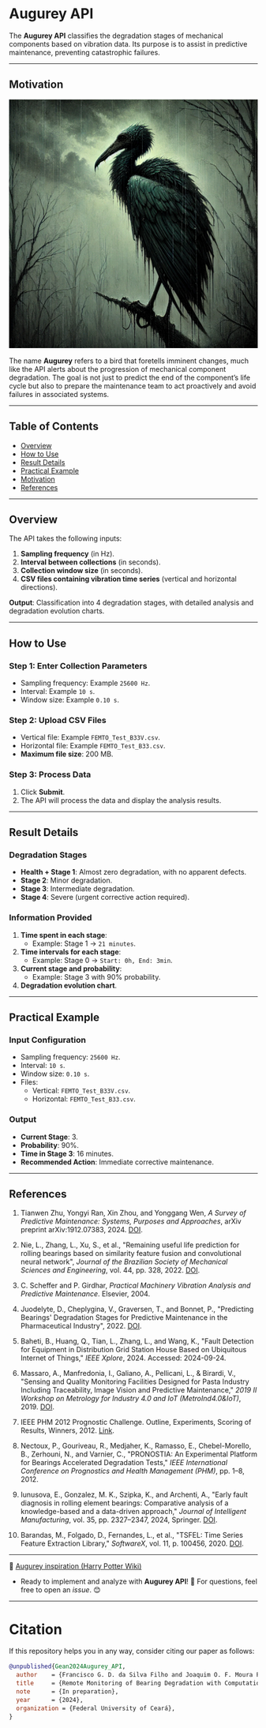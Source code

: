 # Augurey API 

<p align="justify">
  
The **Augurey API** classifies the degradation stages of mechanical components based on vibration data. Its purpose is to assist in predictive maintenance, preventing catastrophic failures.
</p>

---

## Motivation
![Augurey](images/image.png)

<p align="justify">
  
The name **Augurey** refers to a bird that foretells imminent changes, much like the API alerts about the progression of mechanical component degradation. The goal is not just to predict the end of the component’s life cycle but also to prepare the maintenance team to act proactively and avoid failures in associated systems.
</p>

---

## Table of Contents  
- [Overview](#overview)  
- [How to Use](#how-to-use)  
- [Result Details](#result-details)  
- [Practical Example](#practical-example)  
- [Motivation](#motivation)  
- [References](#references)  

---

## Overview  
The API takes the following inputs:  
1. **Sampling frequency** (in Hz).  
2. **Interval between collections** (in seconds).  
3. **Collection window size** (in seconds).  
4. **CSV files containing vibration time series** (vertical and horizontal directions).  

**Output**: Classification into 4 degradation stages, with detailed analysis and degradation evolution charts.

---

## How to Use

### Step 1: Enter Collection Parameters
- Sampling frequency: Example `25600 Hz`.  
- Interval: Example `10 s`.  
- Window size: Example `0.10 s`.

### Step 2: Upload CSV Files
- Vertical file: Example `FEMTO_Test_B33V.csv`.  
- Horizontal file: Example `FEMTO_Test_B33.csv`.  
- **Maximum file size**: 200 MB.  

### Step 3: Process Data
1. Click **Submit**.  
2. The API will process the data and display the analysis results.

---

## Result Details

### Degradation Stages
- **Health + Stage 1**: Almost zero degradation, with no apparent defects.  
- **Stage 2**: Minor degradation.  
- **Stage 3**: Intermediate degradation.  
- **Stage 4**: Severe (urgent corrective action required).  

### Information Provided
1. **Time spent in each stage**:
   - Example: Stage 1 -> `21 minutes`.  
2. **Time intervals for each stage**:
   - Example: Stage 0 -> `Start: 0h, End: 3min`.  
3. **Current stage and probability**:
   - Example: Stage 3 with 90% probability.  
4. **Degradation evolution chart**.  

---

## Practical Example

### Input Configuration
- Sampling frequency: `25600 Hz`.  
- Interval: `10 s`.  
- Window size: `0.10 s`.  
- Files:
  - Vertical: `FEMTO_Test_B33V.csv`.  
  - Horizontal: `FEMTO_Test_B33.csv`.  

### Output
- **Current Stage**: 3.  
- **Probability**: 90%.  
- **Time in Stage 3**: 16 minutes.  
- **Recommended Action**: Immediate corrective maintenance.

---

## References
1. Tianwen Zhu, Yongyi Ran, Xin Zhou, and Yonggang Wen, *A Survey of Predictive Maintenance: Systems, Purposes and Approaches*, arXiv preprint arXiv:1912.07383, 2024. [DOI](https://doi.org/10.48550/arXiv.1912.07383).

2. Nie, L., Zhang, L., Xu, S., et al., "Remaining useful life prediction for rolling bearings based on similarity feature fusion and convolutional neural network", *Journal of the Brazilian Society of Mechanical Sciences and Engineering*, vol. 44, pp. 328, 2022. [DOI](https://doi.org/10.1007/s40430-022-03638-0).

3. C. Scheffer and P. Girdhar, *Practical Machinery Vibration Analysis and Predictive Maintenance*. Elsevier, 2004.

4. Juodelyte, D., Cheplygina, V., Graversen, T., and Bonnet, P., "Predicting Bearings' Degradation Stages for Predictive Maintenance in the Pharmaceutical Industry", 2022. [DOI](https://doi.org/10.48550/arXiv.2203.03259).

5. Baheti, B., Huang, Q., Tian, L., Zhang, L., and Wang, K., "Fault Detection for Equipment in Distribution Grid Station House Based on Ubiquitous Internet of Things," *IEEE Xplore*, 2024. Accessed: 2024-09-24.

6. Massaro, A., Manfredonia, I., Galiano, A., Pellicani, L., & Birardi, V., "Sensing and Quality Monitoring Facilities Designed for Pasta Industry Including Traceability, Image Vision and Predictive Maintenance," *2019 II Workshop on Metrology for Industry 4.0 and IoT (MetroInd4.0&IoT)*, 2019. [DOI](https://doi.org/10.1109/metroi4.2019.8792912).

7. IEEE PHM 2012 Prognostic Challenge. Outline, Experiments, Scoring of Results, Winners, 2012. [Link](https://pt.scribd.com/document/344094074/IEEEPHM2012-Challenge-Details-Results-and-Winners).

8. Nectoux, P., Gouriveau, R., Medjaher, K., Ramasso, E., Chebel-Morello, B., Zerhouni, N., and Varnier, C., "PRONOSTIA: An Experimental Platform for Bearings Accelerated Degradation Tests," *IEEE International Conference on Prognostics and Health Management (PHM)*, pp. 1–8, 2012.

9. Iunusova, E., Gonzalez, M. K., Szipka, K., and Archenti, A., "Early fault diagnosis in rolling element bearings: Comparative analysis of a knowledge-based and a data-driven approach," *Journal of Intelligent Manufacturing*, vol. 35, pp. 2327–2347, 2024, Springer. [DOI](https://doi.org/10.1007/s10845-023-02151-y).

10. Barandas, M., Folgado, D., Fernandes, L., et al., "TSFEL: Time Series Feature Extraction Library," *SoftwareX*, vol. 11, p. 100456, 2020. [DOI](https://doi.org/10.1016/j.softx.2020.100456).

---

🍿 [Augurey inspiration (Harry Potter Wiki)](https://harrypotter.fandom.com/wiki/Augurey)

- Ready to implement and analyze with **Augurey API**! 🎉 For questions, feel free to open an *issue*. 😊

---

# Citation

If this repository helps you in any way, consider citing our paper as follows:

```bibtex
@unpublished{Gean2024Augurey_API,
  author    = {Francisco G. D. da Silva Filho and Joaquim O. F. Moura Filho and Vandilberto P. Pinto and Márcio A. B. Amora},
  title     = {Remote Monitoring of Bearing Degradation with Computational Intelligence: IoT-Integrated API for Predictive Analysis and Maintenance.},
  note      = {In preparation},
  year      = {2024},
  organization = {Federal University of Ceará},
}

